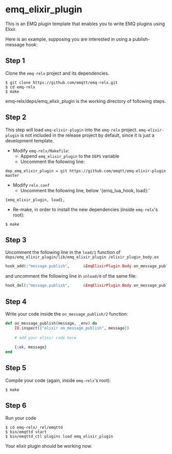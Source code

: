 # emq_elixir_plugin

This is an EMQ plugin template that enables you to write EMQ plugins using Elixir.

Here is an example, supposing you are interested in using a publish-message hook:

## Step 1
Clone the `emq-relx` project and its dependencies.
```
$ git clone https://github.com/emqtt/emq-relx.git
$ cd emq-relx
$ make
```
emq-relx/deps/emq_elixir_plugin is the working directory of following steps.


## Step 2
This step will load `emq-elixir-plugin` into the `emq-relx` project. `emq-elixir-plugin` is not included in the release project by default, since it is just a development template.

+ Modify `emq-relx/Makefile`:
  - Append `emq_elixir_plugin` to the `DEPS` variable
  - Uncomment the following line:
```
dep_emq_elixir_plugin = git https://github.com/emqtt/emq-elixir-plugin master
```
+ Modify `relx.conf`
  - Uncomment the following line, below '{emq_lua_hook, load}:'
```
{emq_elixir_plugin, load},
```
+ Re-make, in order to install the new dependencies (inside `emq-relx`'s root):
```
$ make
```

## Step 3
Uncomment the following line in the `load/1` function of `deps/emq_elixir_plugin/lib/emq_elixir_plugin
/elixir_plugin_body.ex`
```elixir
hook_add(:"message.publish",      &EmqElixirPlugin.Body.on_message_publish/2,     [env])
```
and uncomment the following line in `unload/0` of the same file:
```elixir
hook_del(:"message.publish",      &EmqElixirPlugin.Body.on_message_publish/2     )
```

## Step 4
Write your code inside the `on_message_publish/2` function:
```elixir
def on_message_publish(message, _env) do
    IO.inspect(["elixir on_message_publish", message])
        
    # add your elixir code here
        
    {:ok, message}
end
```

## Step 5
Compile your code (again, inside `emq-relx`'s root):
```
$ make
```

## Step 6
Run your code
```
$ cd emq-relx/_rel/emqttd
$ bin/emqttd start
$ bin/emqttd_ctl plugins load emq_elixir_plugin
```
Your elixir plugin should be working now.



